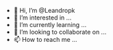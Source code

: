 - 👋 Hi, I’m @Leandropk
- 👀 I’m interested in ...
- 🌱 I’m currently learning ...
- 💞️ I’m looking to collaborate on ...
- 📫 How to reach me ...

<!---
Leandropk/Leandropk is a ✨ special ✨ repository because its `README.md` (this file) appears on your GitHub profile.
You can click the Preview link to take a look at your changes.
--->
